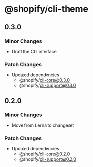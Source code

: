 # @shopify/cli-theme

## 0.3.0

### Minor Changes

- Draft the CLI interface

### Patch Changes

- Updated dependencies
  - @shopify/cli-core@0.3.0
  - @shopify/cli-support@0.3.0

## 0.2.0

### Minor Changes

- Move from Lerna to changeset

### Patch Changes

- Updated dependencies
  - @shopify/cli-core@0.2.0
  - @shopify/cli-support@0.2.0
